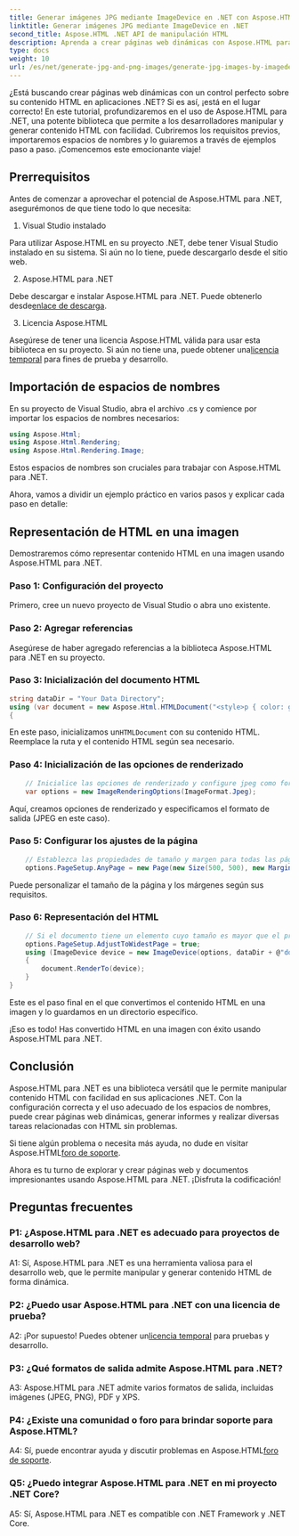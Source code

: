 ```yaml
---
title: Generar imágenes JPG mediante ImageDevice en .NET con Aspose.HTML
linktitle: Generar imágenes JPG mediante ImageDevice en .NET
second_title: Aspose.HTML .NET API de manipulación HTML
description: Aprenda a crear páginas web dinámicas con Aspose.HTML para .NET. Este tutorial paso a paso cubre los requisitos previos, los espacios de nombres y la representación de HTML en imágenes.
type: docs
weight: 10
url: /es/net/generate-jpg-and-png-images/generate-jpg-images-by-imagedevice/
---
```


¿Está buscando crear páginas web dinámicas con un control perfecto sobre su contenido HTML en aplicaciones .NET? Si es así, ¡está en el lugar correcto! En este tutorial, profundizaremos en el uso de Aspose.HTML para .NET, una potente biblioteca que permite a los desarrolladores manipular y generar contenido HTML con facilidad. Cubriremos los requisitos previos, importaremos espacios de nombres y lo guiaremos a través de ejemplos paso a paso. ¡Comencemos este emocionante viaje!

## Prerrequisitos

Antes de comenzar a aprovechar el potencial de Aspose.HTML para .NET, asegurémonos de que tiene todo lo que necesita:

1. Visual Studio instalado

Para utilizar Aspose.HTML en su proyecto .NET, debe tener Visual Studio instalado en su sistema. Si aún no lo tiene, puede descargarlo desde el sitio web.

2. Aspose.HTML para .NET

 Debe descargar e instalar Aspose.HTML para .NET. Puede obtenerlo desde[enlace de descarga](https://releases.aspose.com/html/net/).

3. Licencia Aspose.HTML

Asegúrese de tener una licencia Aspose.HTML válida para usar esta biblioteca en su proyecto. Si aún no tiene una, puede obtener una[licencia temporal](https://purchase.aspose.com/temporary-license/) para fines de prueba y desarrollo.

## Importación de espacios de nombres

En su proyecto de Visual Studio, abra el archivo .cs y comience por importar los espacios de nombres necesarios:

```csharp
using Aspose.Html;
using Aspose.Html.Rendering;
using Aspose.Html.Rendering.Image;
```

Estos espacios de nombres son cruciales para trabajar con Aspose.HTML para .NET.

Ahora, vamos a dividir un ejemplo práctico en varios pasos y explicar cada paso en detalle:

## Representación de HTML en una imagen

Demostraremos cómo representar contenido HTML en una imagen usando Aspose.HTML para .NET.

### Paso 1: Configuración del proyecto

Primero, cree un nuevo proyecto de Visual Studio o abra uno existente.

### Paso 2: Agregar referencias

Asegúrese de haber agregado referencias a la biblioteca Aspose.HTML para .NET en su proyecto.

### Paso 3: Inicialización del documento HTML

```csharp
string dataDir = "Your Data Directory";
using (var document = new Aspose.Html.HTMLDocument("<style>p { color: green; }</style><p>my first paragraph</p>", @"c:\work\"))
{
```

 En este paso, inicializamos un`HTMLDocument` con su contenido HTML. Reemplace la ruta y el contenido HTML según sea necesario.

### Paso 4: Inicialización de las opciones de renderizado

```csharp
    // Inicialice las opciones de renderizado y configure jpeg como formato de salida
    var options = new ImageRenderingOptions(ImageFormat.Jpeg);
```

Aquí, creamos opciones de renderizado y especificamos el formato de salida (JPEG en este caso).

### Paso 5: Configurar los ajustes de la página

```csharp
    // Establezca las propiedades de tamaño y margen para todas las páginas.
    options.PageSetup.AnyPage = new Page(new Size(500, 500), new Margin(50, 50, 50, 50));
```

Puede personalizar el tamaño de la página y los márgenes según sus requisitos.

### Paso 6: Representación del HTML

```csharp
    // Si el documento tiene un elemento cuyo tamaño es mayor que el predefinido por el tamaño de página del usuario, se ajustarán las páginas de salida.
    options.PageSetup.AdjustToWidestPage = true;
    using (ImageDevice device = new ImageDevice(options, dataDir + @"document_out.jpg"))
    {
        document.RenderTo(device);
    }
}
```

Este es el paso final en el que convertimos el contenido HTML en una imagen y lo guardamos en un directorio específico.

¡Eso es todo! Has convertido HTML en una imagen con éxito usando Aspose.HTML para .NET.

## Conclusión

Aspose.HTML para .NET es una biblioteca versátil que le permite manipular contenido HTML con facilidad en sus aplicaciones .NET. Con la configuración correcta y el uso adecuado de los espacios de nombres, puede crear páginas web dinámicas, generar informes y realizar diversas tareas relacionadas con HTML sin problemas.

 Si tiene algún problema o necesita más ayuda, no dude en visitar Aspose.HTML[foro de soporte](https://forum.aspose.com/).

Ahora es tu turno de explorar y crear páginas web y documentos impresionantes usando Aspose.HTML para .NET. ¡Disfruta la codificación!

## Preguntas frecuentes

### P1: ¿Aspose.HTML para .NET es adecuado para proyectos de desarrollo web?
   
A1: Sí, Aspose.HTML para .NET es una herramienta valiosa para el desarrollo web, que le permite manipular y generar contenido HTML de forma dinámica.

### P2: ¿Puedo usar Aspose.HTML para .NET con una licencia de prueba?
   
 A2: ¡Por supuesto! Puedes obtener un[licencia temporal](https://purchase.aspose.com/temporary-license/) para pruebas y desarrollo.

### P3: ¿Qué formatos de salida admite Aspose.HTML para .NET?
   
A3: Aspose.HTML para .NET admite varios formatos de salida, incluidas imágenes (JPEG, PNG), PDF y XPS.

### P4: ¿Existe una comunidad o foro para brindar soporte para Aspose.HTML?
   
 A4: Sí, puede encontrar ayuda y discutir problemas en Aspose.HTML[foro de soporte](https://forum.aspose.com/).

### Q5: ¿Puedo integrar Aspose.HTML para .NET en mi proyecto .NET Core?

A5: Sí, Aspose.HTML para .NET es compatible con .NET Framework y .NET Core.